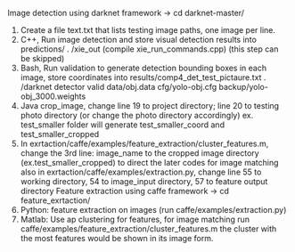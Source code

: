 Image detection using darknet framework  -> cd darknet-master/
1)	Create a file text.txt that lists testing image paths, one image per line.
2)	C++, Run image detection and store visual detection results into predictions/
.	/xie_out    (compile xie_run_commands.cpp) (this step can be skipped)
3)	Bash, Run validation to generate detection bounding boxes in each image, store coordinates into results/comp4_det_test_pictaure.txt 
.	/darknet detector valid data/obj.data cfg/yolo-obj.cfg backup/yolo-obj_3000.weights
4)	Java crop_image, 
change line 19 to project directory; line 20 to testing photo directory (or change the photo directory accordingly)
ex. test_smaller folder will generate test_smaller_coord and test_smaller_cropped
5)	In exrtaction/caffe/examples/feature_extraction/cluster_features.m,
change the 3rd line: image_name to the cropped image directory (ex.test_smaller_cropped) to direct the later codes for image matching
also in exrtaction/caffe/examples/extraction.py, change line 55 to working directory,
54 to image_input directory, 57 to feature output directory
 Feature extraction using caffe framework  -> cd feature_exrtaction/
1)	Python: feature extraction on images (run caffe/examples/extraction.py)
2)	Matlab: Use ap clustering for features, for image matching 
run caffe/examples/feature_extraction/cluster_features.m
the cluster with the most features would be shown in its image form.
